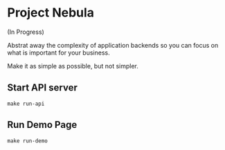 # Project Nebula
(In Progress)

Abstrat away the complexity of application backends so you can focus on what is important for your business.

Make it as simple as possible, but not simpler.

## Start API server
```
make run-api
```

## Run Demo Page
```
make run-demo
```